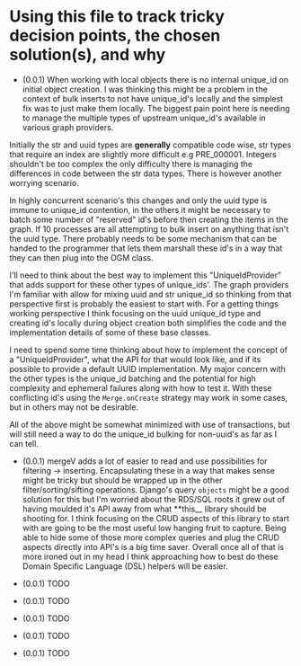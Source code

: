 # Using this file to track tricky decision points, the chosen solution(s), and why

- (0.0.1) When working with local objects there is no internal unique_id on initial object creation. I was thinking this might be a problem in the context of bulk inserts to not have unique_id's locally and the simplest fix was to just make them locally. The biggest pain point here is needing to manage the multiple types of upstream unique_id's available in various graph providers.

Initially the str and uuid types are **generally** compatible code wise, str types that require an index are slightly more difficult e.g PRE_000001. Integers shouldn't be too complex the only difficulty there is managing the differences in code between the str data types. There is however another worrying scenario.

In highly concurrent scenario's this changes and only the uuid type is immune to unique_id contention, in the others it might be necessary to batch some number of "reserved" id's before then creating the items in the graph. If 10 processes are all attempting to bulk insert on anything that isn't the uuid type. There probably needs to be some mechanism that can be handed to the programmer that lets them marshall these id's in a way that they can then plug into the OGM class.

I'll need to think about the best way to implement this "UniqueIdProvider" that adds support for these other types of unique_ids'. The graph providers I'm familiar with allow for mixing uuid and str unique_id so thinking from that perspective first is probably the easiest to start with. For a getting things working perspective I think focusing on the uuid unique_id type and creating id's locally during object creation both simplifies the code and the implementation details of some of these base classes.

I need to spend some time thinking about how to implement the concept of a "UniqueIdProvider", what the API for that would look like, and if its possible to provide a default UUID implementation. My major concern with the other types is the unique_id batching and the potential for high complexity and ephemeral failures along with how to test it. With these conflicting id's using the `Merge.onCreate` strategy may work in some cases, but in others may not be desirable.

All of the above might be somewhat minimized with use of transactions, but will still need a way to do the unique_id bulking for non-uuid's as far as I can tell.

- (0.0.1) mergeV adds a lot of easier to read and use possibilities for filtering -> inserting. Encapsulating these in a way that makes sense might be tricky but should be wrapped up in the other filter/sorting/sifting operations. Django's query `objects` might be a good solution for this but I'm worried about the RDS/SQL roots it grew out of having moulded it's API away from what \*\*this\_\_ library should be shooting for. I think focusing on the CRUD aspects of this library to start with are going to be the most useful low hanging fruit to capture. Being able to hide some of those more complex queries and plug the CRUD aspects directly into API's is a big time saver. Overall once all of that is more ironed out in my head I think approaching how to best do these Domain Specific Language (DSL) helpers will be easier.

- (0.0.1) TODO
- (0.0.1) TODO
- (0.0.1) TODO
- (0.0.1) TODO
- (0.0.1) TODO

